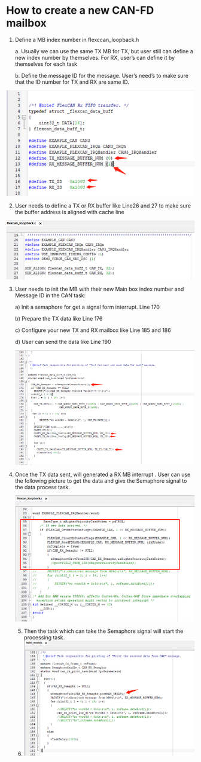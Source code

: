 # How to create a new CAN-FD mailbox

1. Define a MB index number in flexccan_loopback.h

   a. Usually we can use the same TX MB for TX, but user still can define a new index number by themselves. For RX, user’s can define it by themselves for each task

   b. Define the message ID for the message. User’s need’s to make sure that the ID number for TX and RX are same ID.

![can1](image/can/can1.png)

2. User needs to define a TX or RX buffer like Line26 and 27 to make sure the buffer address is aligned with cache line

![can2](image/can/can2.png)

3. User needs to init the MB with their new Main box index number and Message ID in the CAN task:

   a)   Init a semaphore for get a signal form interrupt. Line 170

   b)   Prepare the TX data like Line 176

   c)   Configure your new TX and RX mailbox like Line 185 and 186

   d)   User can send the data like Line 190

   ![](image/can/can3.png)



4. Once the TX data sent, will generated a RX MB interrupt . User can use the following picture to get the data and give the Semaphore signal to the data process task.

   ![can4](image/can/can4.png)

   

   5. Then the task which can take the Semaphore signal will start the processing task.
   6. ![can5](image/can/can5.png)